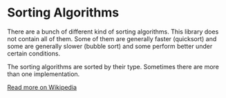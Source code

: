 # Sorting Algorithms

There are a bunch of different kind of sorting algorithms.
This library does not contain all of them. Some of them are
generally faster (quicksort) and some are generally slower (bubble sort) and some perform better under certain conditions.

The sorting algorithms are sorted by their type. Sometimes
there are more than one implementation.

[Read more on Wikipedia](https://en.wikipedia.org/wiki/Sorting_algorithm)
